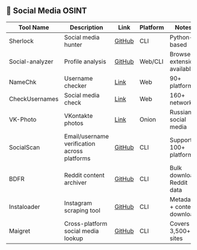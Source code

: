 ## 📱 Social Media OSINT

| Tool Name | Description | Link | Platform | Notes |
|----------|-------------|------|----------|-------|
| Sherlock | Social media hunter | [GitHub](https://github.com/sherlock-project/sherlock) | CLI | Python-based |
| Social-analyzer | Profile analysis | [GitHub](https://github.com/qeeqbox/social-analyzer) | Web/CLI | Browser extension available |
| NameChk | Username checker | [Link](https://www.namechk.com) | Web | 90+ platforms |
| CheckUsernames | Social media check | [Link](https://checkusernames.com) | Web | 160+ networks |
| VK-Photo | VKontakte photos | [Link](http://vkphotojg...uid.onion) | Onion | Russian social media |
| SocialScan   | Email/username verification across platforms | [GitHub](https://github.com/iojw/socialscan)                         | CLI      | Supports 100+ platforms        |
| BDFR         | Reddit content archiver                      | [GitHub](https://github.com/aliparlakci/bulk-downloader-for-reddit)  | CLI      | Bulk download Reddit data      |
| Instaloader  | Instagram scraping tool                      | [GitHub](https://github.com/instaloader/instaloader)                 | CLI      | Metadata + content download    |
| Maigret      | Cross-platform social media lookup           | [GitHub](https://github.com/soxoj/maigret)                           | CLI      | Covers 3,500+ sites            |
